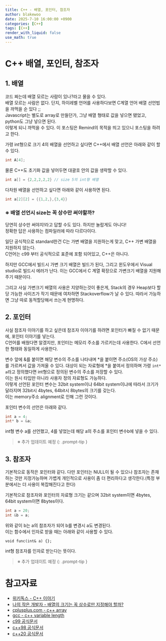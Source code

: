 ```yaml
---
title: C++ - 배열, 포인터, 참조자
author: blakewoo
date: 2025-7-10 16:00:00 +0900
categories: [C++]
tags: [C++] 
render_with_liquid: false
use_math: true
---
```


# C++ 배열, 포인터, 참조자
## 1. 배열
코드 짜는데 배열 모르는 사람이 있나?라고 물을 수 있다.   
배열 모르는 사람은 없다. 단지, 하이레벨 언어를 사용하다보면 C계열 언어 배열 선언법을 까먹을 순 있다 ;;   
Javascript는 별도로 array로 만들던가, 그냥 배열 형태로 값을 넣으면 됐었고, python도 그냥 넣으면 된다.   
이렇게 되니 까먹을 수 있다. 이 포스팅은 Remind의 목적을 띄고 있으니 포스팅을 하려고 한다.

가령 int형으로 크기 4의 배열을 선언하고 싶다면 C++에서 배열 선언은 아래와 같이 할 수 있다.

```cpp
int A[4];
```

물론 C++도 초기화 값을 넣어두면 대괄호 안의 값을 생략할 수 있다.

```cpp
int a[] = {2,2,2,2,2} // size 5의 int형 배열
```

다차원 배열을 선언하고 싶다면 아래와 같이 사용하면 된다.

```cpp
int a[2][2] = {{1,2,},{3,4}}
```

### ※ 배열 선언시 size는 꼭 상수만 써야할까?
당연히 상수만 써야지!라고 답할 수도 있다. 하지만 놀랍게도 아니다!   
정확한 답은 사용하는 컴파일러에 따라 다르다이다.

일단 공식적으로 standard한건 C는 가변 배열을 지원하는게 맞고, C++ 가변 배열을 지원하지 않는다.   
C언어는 c99 부터 공식적으로 표준에 포함 되어있고, C++은 아니다.   

하지만 GCC에서 빌드시 가변 크기 배열은 빌드가 된다, 그리고 윈도우에서 Visual studio로 빌드시 에러가 난다.
이는 GCC에서 C 계열 확장으로 가변크기 배열을 지원해주기 때문이다.

그리고 사실 가변크기 배열의 사용은 지양하는것이 좋은게, Stack의 경우 Heap보다 할당 가능한 사이즈가 작기 때문에
여차하면 Stackoverflow가 날 수 있다. 따라서 가능하면 그냥 따로 동적할당해서 쓰는게 현명하다.


## 2. 포인터
사실 참조자 이야기를 하고 싶은데 참조자 이야기를 하려면 포인터가 빠질 수 없기 때문에, 포인터 이야기를 넣는다.   
C언어를 배웠다면 알겠지만, 포인터는 메모리 주소를 가르키는데 사용한다. C에서 선언한 형태와 동일하게 사용한다.

변수 앞에 &를 붙이면 해당 변수의 주소를 나타내며 *을 붙이면 주소(OS의 가상 주소)를 가르켜서 값을 가져올 수 있다.
대상이 되는 자료형에 *을 붙여서 정의하며 가령 ```int* a```라고 정의했다면 int형으로 정의된 변수의 주소를 저장할 수 있다.   
이는 원시 타입만 아니라 사용자 정의 자료형도 가능하다.   
이렇게 선언된 포인터 변수는 32bit system이냐 64bit system이냐에 따라서 크기가 달라지며 32bit시 4bytes, 64bit시 8bytes의 크기를 갖는다.   
이는 memory주소 alignment로 인해 그런 것이다.   

포인터 변수의 선언은 아래와 같다.
```cpp
int a = 4;
int* b = &a;
```

int형 변수 a를 선언했고, 4를 넣었는데 해당 a의 주소를 포인터 변수b에 넣을 수 있다.

> ※ 추가 업데이트 예정
{: .prompt-tip }

## 3. 참조자
기본적으로 동작은 포인터와 같다. 다만 포인터는 NULL이 될 수 있으나 참조자는 존재하는 것만 지정가능하며
가볍게 개인적으로 사용이 좀 더 편리하다고 생각한다.(특정 부분에서는 더 사용이 복잡해진다고 한다)

기본적으로 참조자와 포인터의 자료형 크기는 같으며 32bit system이면 4bytes, 64bit system이면 8bytes이다.   

```cpp
int a = 20;
int &b = a;
```

위와 같이 b는 a의 참조자가 되어 b를 변경시 a도 변경된다.   
이는 함수에서 인자로 받을 때는 아래와 같이 사용할 수 있다.

```
void func(int& a) {};
```

int형 참조자를 인자로 받는다는 뜻이다.

> ※ 추가 업데이트 예정
{: .prompt-tip }

# 참고자료
- [위키독스 - C++ 이야기](https://wikidocs.net/25044)
- [나의 작은 개발자 - 배열의 크기는 꼭 상수로만 지정해야 할까?](https://almond0115.tistory.com/7?utm_source=chatgpt.com)
- [cplusplus.com - c++ array](https://cplusplus.com/doc/oldtutorial/arrays/)
- [gcc - c++ variable length](https://gcc.gnu.org/onlinedocs/gcc-15.1.0/gcc/Variable-Length.html)
- [c99 공식문서](https://www.open-std.org/jtc1/sc22/wg14/www/docs/n1256.pdf)
- [c++98 공식문서](https://dokumen.pub/c98-iso-iec-148821998-1nbsped.html)
- [c++20 공식문서](https://isocpp.org/files/papers/N4860.pdf)
